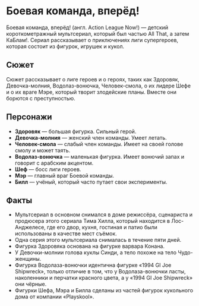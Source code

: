 #   Боевая команда, вперёд!

Боевая команда, вперёд! (англ. Action League Now!) — детский короткометражный мультсериал, который был частью All That, а затем КаБлам!. Сериал рассказывает о приключениях лиги супергероев, которая состоит из фигурок, игрушек и кукол.

## Сюжет

Сюжет рассказывает о лиге героев и о героях, таких как Здоровяк, Девочка-молния, Водолаз-вонючка, Человек-смола, о их лидере Шефе и о их враге Мэре, который творит злодейские планы. Вместе они борются с преступностью.

## Персонажи

*   **Здоровяк** — большая фигурка. Сильный герой.
*   **Девочка-молния** — женский член команды. Умеет летать.
*   **Человек-смола** — слабый член команды. Имеет на своей голове смолу и может таять.
*   **Водолаз-вонючка** — маленькая фигурка. Имеет вонючий запах и говорит с арабским акцентом.
*   **Шеф** — босс лиги героев.
*   **Мэр** — главный враг Боевой команды.
*   **Билл** — учёный, который часто путает свои эксперименты.

## Факты

*   Мультсериал в основном снимался в доме режиссёра, сценариста и продюсера этого сериала Тима Хилла, который находится в Лос-Анджелесе, где его двор, кухня, гостиная и патио были использованы в качестве мест съёмок.
*   Одна серия этого мультсериала снималась в течение пяти дней.
*   Фигурка Здоровяка основана на фигурке варвара Конана.
*   У Девочки-молнии голова куклы Синди, а тело похоже на тело Чудо-женщины.
*   Фигурка Водолаза-вонючки идентична фигурке «1994 GI Joe Shipwreck», только отличие в том, что у Водолаза-вонючки ласты, наколенники и перчатки красного цвета, а у «1994 GI Joe Shipwreck» они чёрные.
*   Фигурки Шефа, Мэра и Билла сделаны из частей фигурок кукольного дома от компании «Playskool».
